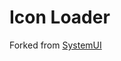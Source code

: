 # Icon Loader

Forked from [SystemUI](https://android.googlesource.com/platform/frameworks/libs/systemui)
